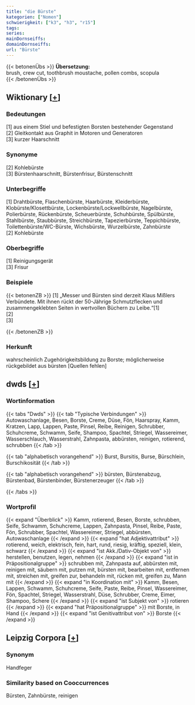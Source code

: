 ```yaml
---
title: "die Bürste"
kategorien: ["Nomen"]
schwierigkeit: ["k3", "h3", "r15"]
tags:
series:
mainDornseiffs:
domainDornseiffs:
url: "Bürste"
---
```


{{< betonenÜbs >}}
**Übersetzung:**  
brush, crew cut, toothbrush moustache, pollen combs, scopula  
{{< /betonenÜbs >}}

## Wiktionary [[+](https://de.wiktionary.org/wiki/Bürste)]

### Bedeutungen
[1] aus einem Stiel und befestigten Borsten bestehender Gegenstand  
[2] Gleitkontakt aus Graphit in Motoren und Generatoren  
[3] kurzer Haarschnitt  

### Synonyme
[2] Kohlebürste  
[3] Bürstenhaarschnitt, Bürstenfrisur, Bürstenschnitt  

### Unterbegriffe
[1] Drahtbürste, Flaschenbürste, Haarbürste, Kleiderbürste, Klobürste/Klosettbürste, Lockenbürste/Lockwellbürste, Nagelbürste, Polierbürste, Rückenbürste, Scheuerbürste, Schuhbürste, Spülbürste, Stahlbürste, Staubbürste, Streichbürste, Tapezierbürste, Teppichbürste, Toilettenbürste/WC-Bürste, Wichsbürste, Wurzelbürste, Zahnbürste  
[2] Kohlebürste  

### Oberbegriffe
[1] Reinigungsgerät  
[3] Frisur  

### Beispiele
{{< betonenZB >}}
[1] „Messer und Bürsten sind derzeit Klaus Mißlers Verbündete. Mit ihnen rückt der 50-Jährige Schmutzflecken und zusammengeklebten Seiten in wertvollen Büchern zu Leibe.“[1]  
[2]  
[3]  

{{< /betonenZB >}}
### Herkunft
wahrscheinlich Zugehörigkeitsbildung zu Borste; möglicherweise rückgebildet aus bürsten [Quellen fehlen]  



## dwds [[+](https://www.dwds.de/wb/Bürste)]

### Wortinformation
{{< tabs "Dwds" >}}
{{< tab "Typische Verbindungen" >}}
Autowaschanlage, Besen, Borste, Creme, Düse, Fön, Haarspray, Kamm, Kratzen, Lapp, Lappen, Paste, Pinsel, Reibe, Reinigen, Schrubber, Schuhcreme, Schwamm, Seife, Shampoo, Spachtel, Striegel, Wassereimer, Wasserschlauch, Wasserstrahl, Zahnpasta, abbürsten, reinigen, rotierend, schrubben
{{< /tab >}}

{{< tab "alphabetisch vorangehend" >}}
Burst, Bursitis, Burse, Bürschlein, Burschikosität
{{< /tab >}}

{{< tab "alphabetisch vorangehend" >}}
bürsten, Bürstenabzug, Bürstenbad, Bürstenbinder, Bürstenerzeuger
{{< /tab >}}

{{< /tabs >}}

### Wortprofil
{{< expand "Überblick" >}} Kamm, rotierend, Besen, Borste, schrubben, Seife, Schwamm, Schuhcreme, Lappen, Zahnpasta, Pinsel, Reibe, Paste, Fön, Schrubber, Spachtel, Wassereimer, Striegel, abbürsten, Autowaschanlage {{< /expand >}}
{{< expand "hat Adjektivattribut" >}} rotierend, weich, elektrisch, fein, hart, rund, riesig, kräftig, speziell, klein, schwarz {{< /expand >}}
{{< expand "ist Akk./Dativ-Objekt von" >}} herstellen, benutzen, legen, nehmen {{< /expand >}}
{{< expand "ist in Präpositionalgruppe" >}} schrubben mit, Zahnpasta auf, abbürsten mit, reinigen mit, säubern mit, putzen mit, bürsten mit, bearbeiten mit, entfernen mit, streichen mit, greifen zur, behandeln mit, rücken mit, greifen zu, Mann mit {{< /expand >}}
{{< expand "in Koordination mit" >}} Kamm, Besen, Lappen, Schwamm, Schuhcreme, Seife, Paste, Reibe, Pinsel, Wassereimer, Fön, Spachtel, Striegel, Wasserstrahl, Düse, Schrubber, Creme, Eimer, Shampoo, Schere {{< /expand >}}
{{< expand "ist Subjekt von" >}} rotieren {{< /expand >}}
{{< expand "hat Präpositionalgruppe" >}} mit Borste, in Hand {{< /expand >}}
{{< expand "ist Genitivattribut von" >}} Borste {{< /expand >}}

## Leipzig Corpora [[+](https://corpora.uni-leipzig.de/en/res?word=Bürste&corpusId=deu_newscrawl-public_2018)]


### Synonym
Handfeger


### Similarity based on Cooccurrences
Bürsten, Zahnbürste, reinigen

